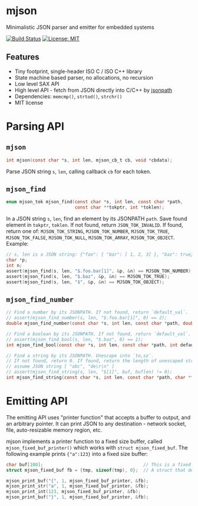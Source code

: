 # mjson

Minimalistic JSON parser and emitter for embedded systems

[![Build Status](https://travis-ci.org/cpq/mjson.svg?branch=master)](https://travis-ci.org/cpq/mjson)
[![License: MIT](https://img.shields.io/badge/License-MIT-green.svg)](https://opensource.org/licenses/MIT)


## Features

- Tiny footprint, single-header ISO C / ISO C++ library
- State machine based parser, no allocations, no recursion
- Low level SAX API
- High level API - fetch from JSON directly into C/C++ by
    [jsonpath](https://github.com/json-path/JsonPath)
- Dependencies: `memcmp()`, `strtod()`, `strchr()`
- MIT license

# Parsing API

## `mjson`

```c
int mjson(const char *s, int len, mjson_cb_t cb, void *cbdata);
```

Parse JSON string `s`, `len`, calling callback `cb` for each token.


## `mjson_find`

```c
enum mjson_tok mjson_find(const char *s, int len, const char *path,
                          const char **tokptr, int *toklen);
```

In a JSON string `s`, `len`, find an element by its JSONPATH `path`.
Save found element in `tokptr`, `toklen`.
If not found, return `JSON_TOK_INVALID`. If found, return one of:
`MJSON_TOK_STRING`, `MJSON_TOK_NUMBER`, `MJSON_TOK_TRUE`, `MJSON_TOK_FALSE`,
`MJSON_TOK_NULL`, `MJSON_TOK_ARRAY`, `MJSON_TOK_OBJECT`. Example:

```c
// s, len is a JSON string: {"foo": { "bar": [ 1, 2, 3] }, "baz": true} 
char *p;
int n;
assert(mjson_find(s, len, "$.foo.bar[1]", &p, &n) == MJSON_TOK_NUMBER);
assert(mjson_find(s, len, "$.baz", &p, &n) == MJSON_TOK_TRUE);
assert(mjson_find(s, len, "$", &p, &n) == MJSON_TOK_OBJECT);
```

## `mjson_find_number`

```c
// Find a number by its JSONPATH. If not found, return `default_val`.
// assert(mjson_find_number(s, len, "$.foo.bar[1]", 0) == 2);
double mjson_find_number(const char *s, int len, const char *path, double default_val);

// Find a boolean by its JSONPATH. If not found, return `default_val`.
// assert(mjson_find_bool(s, len, "$.baz", 0) == 1);
int mjson_find_bool(const char *s, int len, const char *path, int default_val);

// Find a string by its JSONPATH. Unescape into `to,sz`.
// If not found, return 0. If found, return the length of unescaped string.
// assume JSON string [ "abc", "de\r\n" ]
// assert(mjson_find_string(s, len, "$[1]", buf, buflen) != 0);
int mjson_find_string(const char *s, int len, const char *path, char *to, int sz);
```

# Emitting API

The emitting API uses "printer function" that accepts a buffer to output,
and an arbitrary pointer. It can print JSON to any destination - network
socket, file, auto-resizable memory region, etc.

mjson implements a printer function to a fixed size buffer, called
`mjson_fixed_buf_printer()` which works with `struct mjson_fixed_buf`.
The following example prints `{"a":123}` into a fixed size buffer:

```c
char buf[100];                                      // This is a fixed size buffer
struct mjson_fixed_buf fb = {tmp, sizeof(tmp), 0};  // A struct that describes it

mjson_print_buf("{", 1, mjson_fixed_buf_printer, &fb);
mjson_print_str("a", 1, mjson_fixed_buf_printer, &fb);
mjson_print_int(123, mjson_fixed_buf_printer, &fb);
mjson_print_buf("}", 1, mjson_fixed_buf_printer, &fb);
```
